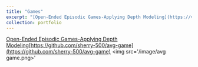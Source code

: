 ```yaml
---
title: "Games"
excerpt: "[Open-Ended Episodic Games-Applying Depth Modeling](https://vimeo.com/884156000)[https://github.com/sherry-500/avg-game](https://github.com/sherry-500/avg-game)<img src='/image/avggame.png>'"
collection: portfolio
---
```

[Open-Ended Episodic Games-Applying Depth Modeling](https://vimeo.com/884156000)[https://github.com/sherry-500/avg-game](https://github.com/sherry-500/avg-game)
<img src='/image/avg game.png>'
